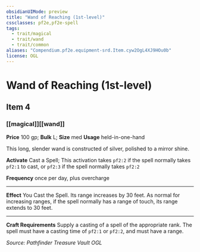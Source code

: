 ```yaml
---
obsidianUIMode: preview
title: "Wand of Reaching (1st-level)"
cssclasses: pf2e,pf2e-spell
tags:
  - trait/magical
  - trait/wand
  - trait/common
aliases: "Compendium.pf2e.equipment-srd.Item.cyw2OgL4XJ9HOu0b"
license: OGL
---
```

# Wand of Reaching (1st-level)
## Item 4
### [[magical]][[wand]]


**Price** 100 gp; 
**Bulk** L; **Size** med
**Usage** held-in-one-hand

This long, slender wand is constructed of silver, polished to a mirror shine.

**Activate** Cast a Spell; This activation takes `pf2:2` if the spell normally takes `pf2:1` to cast, or `pf2:3` if the spell normally takes `pf2:2`

**Frequency** once per day, plus overcharge

* * *

**Effect** You Cast the Spell. Its range increases by 30 feet. As normal for increasing ranges, if the spell normally has a range of touch, its range extends to 30 feet.

* * *

**Craft Requirements** Supply a casting of a spell of the appropriate rank. The spell must have a casting time of `pf2:1` or `pf2:2`, and must have a range.

*Source: Pathfinder Treasure Vault*
*OGL*